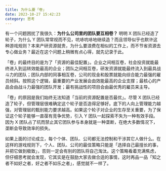 ```yaml
---
title: 为什么要「卷」
date: 2023-10-27 15:42:23
category: 思考
---
```


有一个问题困扰了我很久：**为什么公司里的团队要互相卷？** 明明 X 团队已经造了轮子，为什么 Y 团队常常视而不见，吭哧吭哧地继续造？而且领导似乎也默许这种游戏规则？本来产研资源就贵，为什么要浪费在相似的工作上，而不节省资源去专心做业务？最近在这个问题上稍微有点心得，就先记录于此。

<!--more-->

「卷」的最终目的是为了「资源的最佳配置」。企业之间相互卷，社会投资就能最终进入到运转效能最高的企业；团队之间相互卷，研发资源就能最终流入到最具战斗力的团队；团队内部的同事相互卷，公司的现金和股票就能向综合能力最强的雇员倾斜。按照这个逻辑，最重要的产业发展会由效能最高的企业支撑；最核心的产品会由战斗力最强的团队开发；最有挑战性的项目会由最优秀的雇员来主导。

「卷」的原因是我们始终无法知道「当前的资源配置是否最优」。尽管 X 团队已经造了轮子，但管理层很难确定这个轮子是否造得足够好。底下的人向上管理能力越强，对管理层的甄别能力要求越高。如果这个轮子对企业的生存至关重要，为了保证这个轮子能够一直葆有竞争优势，引入 Y 团队一起探索不失为一种有效手段。因为 X 团队占了坑而禁止其它团队参与本身就是一种垄断，在绝大多数情况下，垄断会导致效率的损失。

如果上面的讨论成立，每个个体、团队、公司都无法控制和干涉其它人做什么。在这样的游戏规则下，个人、团队、公司的最佳策略只能是「选择自己最擅长的事，并把它做到极致」，否则一定会有别的团队将自己淘汰。这个策略看着充满焦虑，但仔细思考就会发现，它其实是在鼓励大家去做合适的事情，这时再品一品「知之者不如好之者，好之者不如乐之者」，感觉就不一样了。
